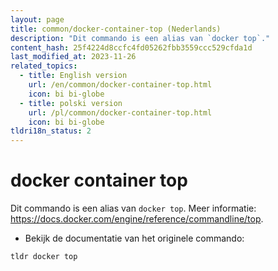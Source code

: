 ```yaml
---
layout: page
title: common/docker-container-top (Nederlands)
description: "Dit commando is een alias van `docker top`."
content_hash: 25f4224d8ccfc4fd05262fbb3559ccc529cfda1d
last_modified_at: 2023-11-26
related_topics:
  - title: English version
    url: /en/common/docker-container-top.html
    icon: bi bi-globe
  - title: polski version
    url: /pl/common/docker-container-top.html
    icon: bi bi-globe
tldri18n_status: 2
---
```

# docker container top

Dit commando is een alias van `docker top`.
Meer informatie: <https://docs.docker.com/engine/reference/commandline/top>.

- Bekijk de documentatie van het originele commando:

`tldr docker top`
